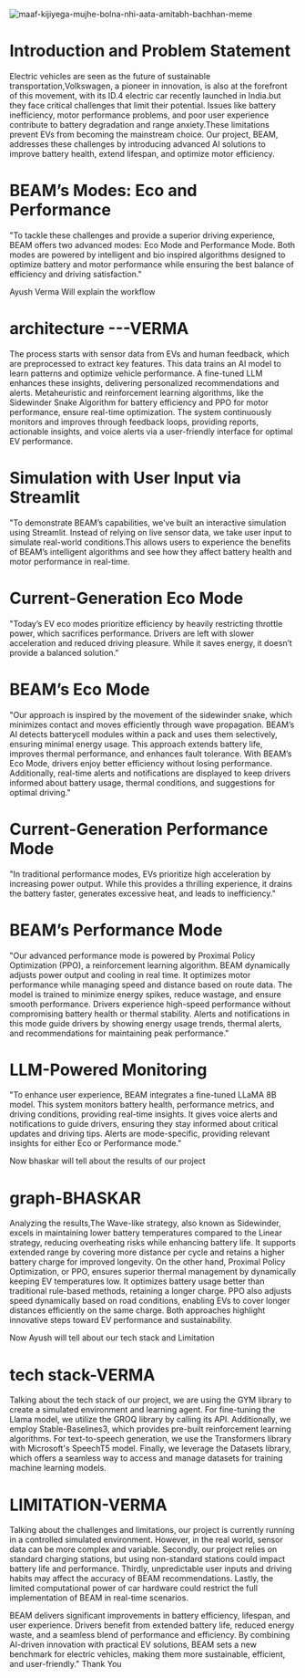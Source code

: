 ![maaf-kijiyega-mujhe-bolna-nhi-aata-amitabh-bachhan-meme](https://github.com/user-attachments/assets/4e5e7faa-b449-4721-b2c2-625eaa03d92d)

# Introduction and Problem Statement
Electric vehicles are seen as the future of sustainable transportation,Volkswagen, a pioneer in innovation, is also at the forefront of this movement, with its ID.4 electric car recently launched in India.but they face critical challenges that limit their potential. Issues like battery inefficiency, motor performance problems, and poor user experience contribute to battery degradation and range anxiety.These limitations prevent EVs from becoming the mainstream choice. Our project, BEAM, addresses these challenges by introducing advanced AI solutions to improve battery health, extend lifespan, and optimize motor efficiency.

# BEAM’s Modes: Eco and Performance
"To tackle these challenges and provide a superior driving experience, BEAM offers two advanced modes: Eco Mode and Performance Mode. Both modes are powered by intelligent and bio inspired algorithms designed to optimize battery and motor performance while ensuring the best balance of efficiency and driving satisfaction."

Ayush Verma Will explain the workflow

# architecture ---VERMA
The process starts with sensor data from EVs and human feedback, which are preprocessed to extract key features. This data trains an AI model to learn patterns and optimize vehicle performance. A fine-tuned LLM enhances these insights, delivering personalized recommendations and alerts. Metaheuristic and reinforcement learning algorithms, like the Sidewinder Snake Algorithm for battery efficiency and PPO for motor performance, ensure real-time optimization. The system continuously monitors and improves through feedback loops, providing reports, actionable insights, and voice alerts via a user-friendly interface for optimal EV performance.

# Simulation with User Input via Streamlit
"To demonstrate BEAM’s capabilities, we’ve built an interactive simulation using Streamlit. Instead of relying on live sensor data, we take user input to simulate real-world conditions.This allows users to experience the benefits of BEAM’s intelligent algorithms and see how they affect battery health and motor performance in real-time.

# Current-Generation Eco Mode

"Today’s EV eco modes prioritize efficiency by heavily restricting throttle power, which sacrifices performance. Drivers are left with slower acceleration and reduced driving pleasure. While it saves energy, it doesn’t provide a balanced solution."

# BEAM’s Eco Mode
"Our approach is inspired by the movement of the sidewinder snake, which minimizes contact and moves efficiently through wave propagation. BEAM’s AI detects batterycell modules within a pack and uses them selectively, ensuring minimal energy usage. This approach extends battery life, improves thermal performance, and enhances fault tolerance. With BEAM’s Eco Mode, drivers enjoy better efficiency without losing performance. Additionally, real-time alerts and notifications are displayed to keep drivers informed about battery usage, thermal conditions, and suggestions for optimal driving."

# Current-Generation Performance Mode

"In traditional performance modes, EVs prioritize high acceleration by increasing power output. While this provides a thrilling experience, it drains the battery faster, generates excessive heat, and leads to inefficiency."

# BEAM’s Performance Mode
"Our advanced performance mode is powered by Proximal Policy Optimization (PPO), a reinforcement learning algorithm. BEAM dynamically adjusts power output and cooling in real time. It optimizes motor performance while managing speed and distance based on route data. The model is trained to minimize energy spikes, reduce wastage, and ensure smooth performance. Drivers experience high-speed performance without compromising battery health or thermal stability. Alerts and notifications in this mode guide drivers by showing energy usage trends, thermal alerts, and recommendations for maintaining peak performance."

# LLM-Powered Monitoring
"To enhance user experience, BEAM integrates a fine-tuned LLaMA 8B model. This system monitors battery health, performance metrics, and driving conditions, providing real-time insights. It gives voice alerts and notifications to guide drivers, ensuring they stay informed about critical updates and driving tips. Alerts are mode-specific, providing relevant insights for either Eco or Performance mode."

Now bhaskar will tell about the results of our project

# graph-BHASKAR
Analyzing the results,The Wave-like strategy, also known as Sidewinder, excels in maintaining lower battery temperatures compared to the Linear strategy, reducing overheating risks while enhancing battery life. It supports extended range by covering more distance per cycle and retains a higher battery charge for improved longevity. On the other hand, Proximal Policy Optimization, or PPO, ensures superior thermal management by dynamically keeping EV temperatures low. It optimizes battery usage better than traditional rule-based methods, retaining a longer charge. PPO also adjusts speed dynamically based on road conditions, enabling EVs to cover longer distances efficiently on the same charge. Both approaches highlight innovative steps toward EV performance and sustainability.

Now Ayush will tell about our tech stack and Limitation

# tech stack-VERMA
Talking about the tech stack of our project, we are using the GYM library to create a simulated environment and learning agent. For fine-tuning the Llama model, we utilize the GROQ library by calling its API. Additionally, we employ Stable-Baselines3, which provides pre-built reinforcement learning algorithms. For text-to-speech generation, we use the Transformers library with Microsoft's SpeechT5 model. Finally, we leverage the Datasets library, which offers a seamless way to access and manage datasets for training machine learning models.

# LIMITATION-VERMA
Talking about the challenges and limitations, our project is currently running in a controlled simulated environment. However, in the real world, sensor data can be more complex and variable. Secondly, our project relies on standard charging stations, but using non-standard stations could impact battery life and performance. Thirdly, unpredictable user inputs and driving habits may affect the accuracy of BEAM recommendations. Lastly, the limited computational power of car hardware could restrict the full implementation of BEAM in real-time scenarios.




BEAM delivers significant improvements in battery efficiency, lifespan, and user experience. Drivers benefit from extended battery life, reduced energy waste, and a seamless blend of performance and efficiency. By combining AI-driven innovation with practical EV solutions, BEAM sets a new benchmark for electric vehicles, making them more sustainable, efficient, and user-friendly." Thank You
